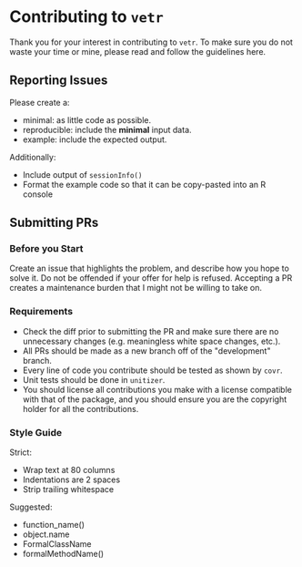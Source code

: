 # Contributing to `vetr`

Thank you for your interest in contributing to `vetr`.  To make sure you do not
waste your time or mine, please read and follow the guidelines here.

## Reporting Issues

Please create a:

* minimal:        as little code as possible.
* reproducible:   include the **minimal** input data.
* example:        include the expected output.

Additionally:

* Include output of `sessionInfo()`
* Format the example code so that it can be copy-pasted into an R console

## Submitting PRs

### Before you Start

Create an issue that highlights the problem, and describe how you hope to solve
it.  Do not be offended if your offer for help is refused.  Accepting a PR
creates a maintenance burden that I might not be willing to take on.

### Requirements

* Check the diff prior to submitting the PR and make sure there are no
  unnecessary changes (e.g. meaningless white space changes, etc.).
* All PRs should be made as a new branch off of the "development" branch.
* Every line of code you contribute should be tested as shown by `covr`.
* Unit tests should be done in `unitizer`.
* You should license all contributions you make with a license compatible with
  that of the package, and you should ensure you are the copyright holder for
  all the contributions.

### Style Guide

Strict:

* Wrap text at 80 columns
* Indentations are 2 spaces
* Strip trailing whitespace

Suggested:

* function_name()
* object.name
* FormalClassName
* formalMethodName()
